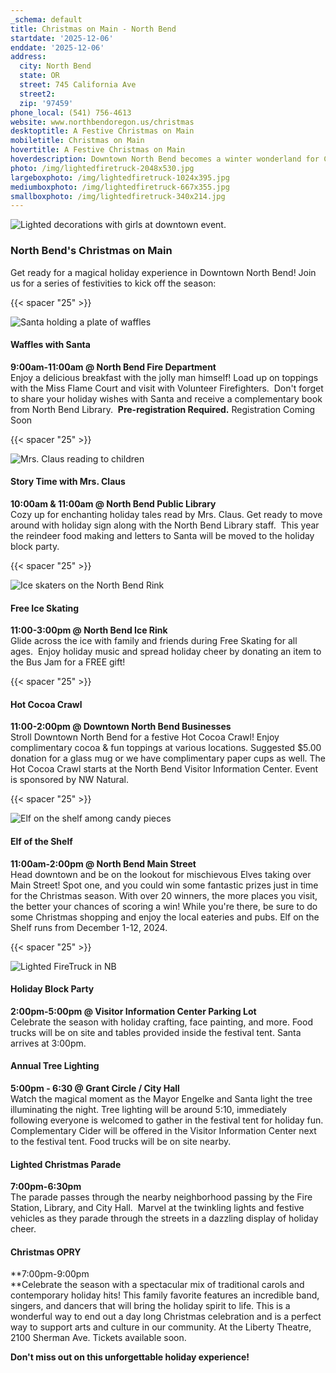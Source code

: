 ```yaml
---
_schema: default
title: Christmas on Main - North Bend
startdate: '2025-12-06'
enddate: '2025-12-06'
address:
  city: North Bend
  state: OR
  street: 745 California Ave
  street2:
  zip: '97459'
phone_local: (541) 756-4613
website: www.northbendoregon.us/christmas
desktoptitle: A Festive Christmas on Main
mobiletitle: Christmas on Main
hovertitle: A Festive Christmas on Main
hoverdescription: Downtown North Bend becomes a winter wonderland for Christmas on Main.
photo: /img/lightedfiretruck-2048x530.jpg
largeboxphoto: /img/lightedfiretruck-1024x395.jpg
mediumboxphoto: /img/lightedfiretruck-667x355.jpg
smallboxphoto: /img/lightedfiretruck-340x214.jpg
---
```

![Lighted decorations with girls at downtown event.](/img/christmas-3.jpg "Enjoy the Lights in Downtown North Bend. Photo Credit Mr. Mike Photography")

### North Bend's Christmas on Main

Get ready for a magical holiday experience in Downtown North Bend! Join us for a series of festivities to kick off the season:

{{< spacer "25" >}}

![Santa holding a plate of waffles](/img/waffleswithsanta-667x417-1.jpg "Enjoy Waffles with Santa! Photo Credit Mr. Mike Photography")

#### Waffles with Santa

**9:00am-11:00am @ North Bend Fire Department** <br>Enjoy a delicious breakfast with the jolly man himself! Load up on toppings with the Miss Flame Court and visit with Volunteer Firefighters.&nbsp;&nbsp;Don't forget to share your holiday wishes with Santa and receive a complementary book from North Bend Library.&nbsp;&nbsp;**Pre-registration Required.** Registration Coming Soon

{{< spacer "25" >}}

![Mrs. Claus reading to children](/img/mrsclausstory-667x355.jpg "Don't Miss Storytime with Mrs. Claus! Photo Credit Mr. Mike Photography")

#### Story Time with Mrs. Claus

**10:00am & 11:00am @ North Bend Public Library** <br>Cozy up for enchanting holiday tales read by Mrs. Claus. Get ready to move around with holiday sign along with the North Bend Library staff.&nbsp;&nbsp;This year the reindeer food making and letters to Santa will be moved to the holiday block party.

{{< spacer "25" >}}

![Ice skaters on the North Bend Rink](/img/holiday-happenings-ice-skating-medium.jpg "Take a spin around the Only Ice Skating Rink on the Oregon Coast!")

#### Free Ice Skating

**11:00-3:00pm @ North Bend Ice Rink** <br>Glide across the ice with family and friends during Free Skating for all ages.&nbsp;&nbsp;Enjoy holiday music and spread holiday cheer by donating an item to the Bus Jam for a FREE gift!

{{< spacer "25" >}}

#### Hot Cocoa Crawl

**11:00-2:00pm @ Downtown North Bend Businesses** <br>Stroll Downtown North Bend for a festive Hot Cocoa Crawl! Enjoy complimentary cocoa & fun toppings at various locations. Suggested $5.00 donation for a glass mug or we have complimentary paper cups as well. The Hot Cocoa Crawl starts at the North Bend Visitor Information Center. Event is sponsored by NW Natural.

{{< spacer "25" >}}

![Elf on the shelf among candy pieces](/img/elfonshelfnb.jpg "The Elf on the Shelf Knows All!")

#### **Elf of the Shelf**

**11:00am-2:00pm @ North Bend Main Street** <br>Head downtown and be on the lookout for mischievous Elves taking over Main Street! Spot one, and you could win some fantastic prizes just in time for the Christmas season. With over 20 winners, the more places you visit, the better your chances of scoring a win! While you're there, be sure to do some Christmas shopping and enjoy the local eateries and pubs. Elf on the Shelf runs from December 1-12, 2024.

{{< spacer "25" >}}

![Lighted FireTruck in NB](/img/lightedfiretruck-667x355.jpg "A Festive Block Party, Tree Lighting and Truck Parade in North Bend!  Photo Credit Mr. Mike Photography")

#### Holiday Block Party

**2:00pm-5:00pm @ Visitor Information Center Parking Lot** <br>Celebrate the season with holiday crafting, face painting, and more. Food trucks will be on site and tables provided inside the festival tent. Santa arrives at 3:00pm.

#### Annual Tree Lighting

**5:00pm - 6:30 @ Grant Circle / City Hall** <br>Watch the magical moment as the Mayor Engelke and Santa light the tree illuminating the night. Tree lighting will be around 5:10, immediately following everyone is welcomed to gather in the festival tent for holiday fun. Complementary Cider will be offered in the Visitor Information Center next to the festival tent. Food trucks will be on site nearby.

#### Lighted Christmas Parade

**7:00pm-6:30pm** <br>The parade passes through the nearby neighborhood passing by the Fire Station, Library, and City Hall.&nbsp; Marvel at the twinkling lights and festive vehicles as they parade through the streets in a dazzling display of holiday cheer.

#### Christmas OPRY

\*\*7:00pm-9:00pm<br>\*\*Celebrate the season with a spectacular mix of traditional carols and contemporary holiday hits! This family favorite features an incredible band, singers, and dancers that will bring the holiday spirit to life. This is a wonderful way to end out a day long Christmas celebration and is a perfect way to support arts and culture in our community. At the Liberty Theatre,  2100 Sherman Ave. Tickets available soon.

**Don't miss out on this unforgettable holiday experience!**&nbsp;&nbsp;

&nbsp;